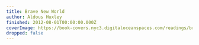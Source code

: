 ```yaml
---
title: Brave New World
author: Aldous Huxley
finished: 2012-08-01T00:00:00.000Z
coverImage: https://book-covers.nyc3.digitaloceanspaces.com/readings/brave-new-world-01.jpg
dropped: false
---
```


